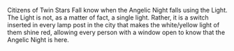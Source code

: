 Citizens of Twin Stars Fall know when the Angelic Night falls using the Light.
The Light is not, as a matter of fact, a single light. Rather, it is a switch inserted in every lamp post in the city that makes the white/yellow light of them shine red, allowing every person with a window open to know that the Angelic Night is here.